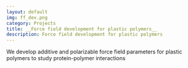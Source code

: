 ```yaml
---
layout: default
img: ff_dev.png
category: Projects
title: __Force field development for plastic polymers__
description: Force field development for plastic polymers
---
```


We develop additive and polarizable force field parameters for plastic polymers to study protein-polymer interactions
